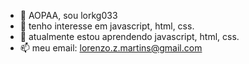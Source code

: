 - 👋 AOPAA, sou lorkg033 
- 👀 tenho interesse em javascript, html, css. 
- 🌱 atualmente estou aprendendo javascript, html, css.
- 📫 meu email: lorenzo.z.martins@gmail.com
